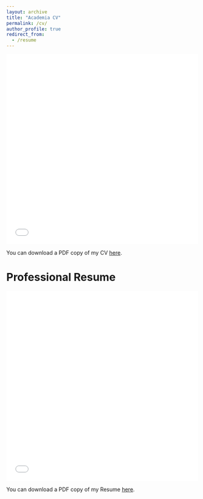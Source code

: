 ```yaml
---
layout: archive
title: "Academia CV"
permalink: /cv/
author_profile: true
redirect_from:
  - /resume
---
```


<iframe src="/files/PR.pdf" width="100%" height="500" frameborder="no" border="0" marginwidth="0" marginheight="0"></iframe>

You can download a PDF copy of my CV [here](/files/PR.pdf).

# Professional Resume

<iframe src="/files/Resume_PR.pdf" width="100%" height="500" frameborder="no" border="0" marginwidth="0" marginheight="0"></iframe>

You can download a PDF copy of my Resume [here](/files/Resume_PR.pdf).
